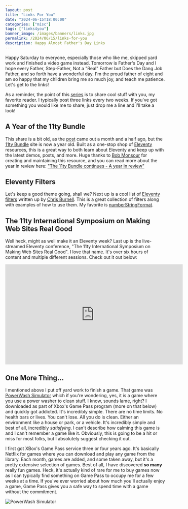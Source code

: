 ```yaml
---
layout: post
title: "Links For You"
date: "2024-06-15T18:00:00"
categories: ["misc"]
tags: ["links4you"]
banner_image: /images/banners/links.jpg
permalink: /2024/06/15/links-for-you
description: Happy Almost Father's Day Links
---
```


Happy Saturday to everyone, especially those who like me, skipped yard work and finished a video game instead. Tomorrow is Father's Day and I hope every Father, Step-Father, Not a "Real" Father but Does the Dang Job Father, and so forth have a wonderful day. I'm the proud father of eight and am so happy that my children bring me so much joy, and teach me patience. Let's get to the links!

As a reminder, the point of this [series](https://www.raymondcamden.com/tags/links4you) is to share cool stuff with you, my favorite reader. I typically post three links every two weeks. If you've got something you would like me to share, just drop me a line and I'll take a look! 

## A Year of the 11ty Bundle

This share is a bit old, as the [post](https://www.bobmonsour.com/posts/the-11ty-bundle-continues/) came out a month and a half ago, but the [11ty Bundle](https://11tybundle.dev/) site is now a year old. Built as a one-stop shop of [Eleventy](11ty.dev) resources, this is a great way to both learn about Eleventy and keep up with the latest demos, posts, and more. Huge thanks to [Bob Monsour](https://www.bobmonsour.com/) for creating and maintaining this resource, and you can read more about the year in review here: ["The 11ty Bundle continues - A year in review"](https://www.bobmonsour.com/posts/the-11ty-bundle-continues/)

## Eleventy Filters

Let's keep a good theme going, shall we? Next up is a cool list of [Eleventy filters](https://chrisburnell.com/article/some-eleventy-filters/) written up by [Chris Burnell](https://chrisburnell.com/). This is a great collection of filters along with examples of how to use them. My favorite is [numberStringFormat](https://chrisburnell.com/article/some-eleventy-filters/?utm_source=11tybundle#number-string-format).

## The 11ty International Symposium on Making Web Sites Real Good

Well heck, might as well make it an Eleventy week? Last up is the live-streamed Eleventy conference, "The 11ty International Symposium on Making Web Sites Real Good". I love that name. It's over six hours of content and multiple different sessions. Check out it out below:

<iframe width="560" height="315" src="https://www.youtube.com/embed/iLxJ6PtuF9M?si=0zQ89CtHwng55lKU" title="YouTube video player" frameborder="0" allow="accelerometer; autoplay; clipboard-write; encrypted-media; gyroscope; picture-in-picture; web-share" referrerpolicy="strict-origin-when-cross-origin" allowfullscreen style="display:block;margin:auto;margin-bottom:15px"></iframe>

## One More Thing...

I mentioned above I put off yard work to finish a game. That game was [PowerWash Simulator](https://amzn.to/3RpmVW7) which if you're wondering, yes, it is a game where you use a power washer to clean stuff. I know, sounds lame, right? I downloaded as part of Xbox's Game Pass program (more on that below) and quickly got addicted. It's incredibly simple. There are no time limits. No health bars or lives. You can't lose. All you do is clean. Either an environment like a house or park, or a vehicle. It's incredibly simple and best of all, incredibly *satisfying*. I can't describe how calming this game is and I can't remember a game like it. Obviously, this is going to be a hit or miss for most folks, but I absolutely suggest checking it out. 

I first got XBox's Game Pass service three or four years ago. It's basically Netflix for games where you can download and play any game from the library. Each month, games are added, and some taken away, but it's a pretty extensive selection of games. Best of all, I have discovered **so many** really fun games. Heck, it's actually kind of rare for me to buy games now as I can typically find something on Game Pass to occupy me for a few weeks at a time. If you've ever worried about how much you'll actually enjoy a game, Game Pass gives you a safe way to spend time with a game without the commitment. 

<p>
<img src="https://static.raymondcamden.com/images/2024/06/powerwash.jpg" alt="PowerWash Simulator" class="imgborder imgcenter" loading="lazy">
</p>
